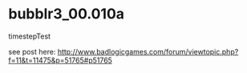 bubblr3_00.010a
===============

timestepTest

see post here:
http://www.badlogicgames.com/forum/viewtopic.php?f=11&t=11475&p=51765#p51765

